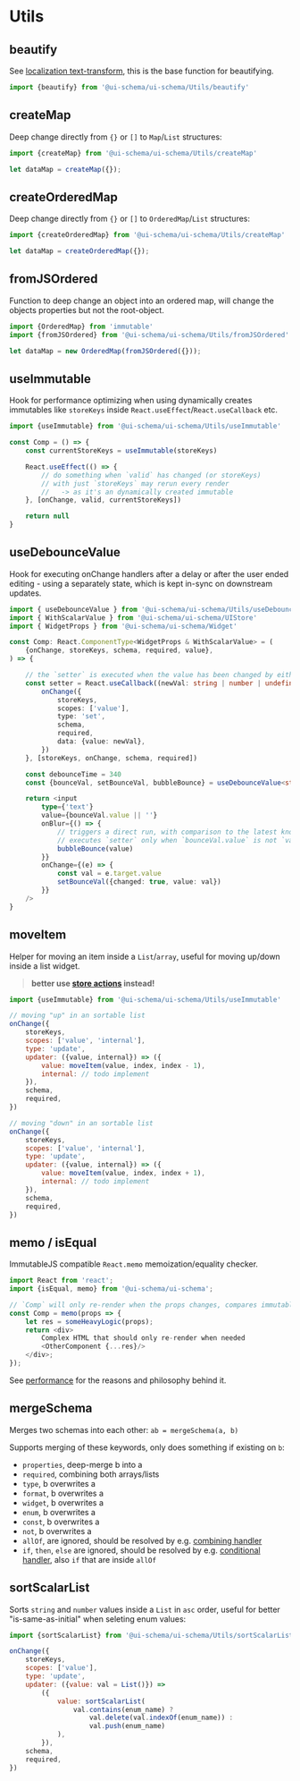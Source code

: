 # Utils

## beautify

See [localization text-transform](/docs/localization#text-transform), this is the base function for beautifying.

```js
import {beautify} from '@ui-schema/ui-schema/Utils/beautify'
```

## createMap

Deep change directly from `{}` or `[]` to `Map`/`List` structures:

```js
import {createMap} from '@ui-schema/ui-schema/Utils/createMap'

let dataMap = createMap({});
```

## createOrderedMap

Deep change directly from `{}` or `[]` to `OrderedMap`/`List` structures:

```js
import {createOrderedMap} from '@ui-schema/ui-schema/Utils/createMap'

let dataMap = createOrderedMap({});
```

## fromJSOrdered

Function to deep change an object into an ordered map, will change the objects properties but not the root-object.

```js
import {OrderedMap} from 'immutable'
import {fromJSOrdered} from '@ui-schema/ui-schema/Utils/fromJSOrdered'

let dataMap = new OrderedMap(fromJSOrdered({}));
```

## useImmutable

Hook for performance optimizing when using dynamically creates immutables like `storeKeys` inside `React.useEffect`/`React.useCallback` etc.

```js
import {useImmutable} from '@ui-schema/ui-schema/Utils/useImmutable'

const Comp = () => {
    const currentStoreKeys = useImmutable(storeKeys)

    React.useEffect(() => {
        // do something when `valid` has changed (or storeKeys)
        // with just `storeKeys` may rerun every render
        //   -> as it's an dynamically created immutable
    }, [onChange, valid, currentStoreKeys])

    return null
}
```

## useDebounceValue

Hook for executing onChange handlers after a delay or after the user ended editing - using a separately state, which is kept in-sync on downstream updates.

```typescript jsx
import { useDebounceValue } from '@ui-schema/ui-schema/Utils/useDebounceValue'
import { WithScalarValue } from '@ui-schema/ui-schema/UIStore'
import { WidgetProps } from '@ui-schema/ui-schema/Widget'

const Comp: React.ComponentType<WidgetProps & WithScalarValue> = (
    {onChange, storeKeys, schema, required, value},
) => {

    // the `setter` is executed when the value has been changed by either `bubbleBounce` or after the delay, triggered by the `onChange`
    const setter = React.useCallback((newVal: string | number | undefined) => {
        onChange({
            storeKeys,
            scopes: ['value'],
            type: 'set',
            schema,
            required,
            data: {value: newVal},
        })
    }, [storeKeys, onChange, schema, required])

    const debounceTime = 340
    const {bounceVal, setBounceVal, bubbleBounce} = useDebounceValue<string | number>(value as string | number | undefined, debounceTime, setter)

    return <input
        type={'text'}
        value={bounceVal.value || ''}
        onBlur={() => {
            // triggers a direct run, with comparison to the latest known-value,
            // executes `setter` only when `bounceVal.value` is not `value`
            bubbleBounce(value)
        }}
        onChange={(e) => {
            const val = e.target.value
            setBounceVal({changed: true, value: val})
        }}
    />
}
```

## moveItem

Helper for moving an item inside a `List`/`array`, useful for moving up/down inside a list widget.

> **better use [store actions](/docs/core-store#store-actions) instead!**

```js
import {useImmutable} from '@ui-schema/ui-schema/Utils/useImmutable'

// moving "up" in an sortable list
onChange({
    storeKeys,
    scopes: ['value', 'internal'],
    type: 'update',
    updater: ({value, internal}) => ({
        value: moveItem(value, index, index - 1),
        internal: // todo implement
    }),
    schema,
    required,
})

// moving "down" in an sortable list
onChange({
    storeKeys,
    scopes: ['value', 'internal'],
    type: 'update',
    updater: ({value, internal}) => ({
        value: moveItem(value, index, index + 1),
        internal: // todo implement
    }),
    schema,
    required,
})

```

## memo / isEqual

ImmutableJS compatible `React.memo` memoization/equality checker.

```js
import React from 'react';
import {isEqual, memo} from '@ui-schema/ui-schema';

// `Comp` will only re-render when the props changes, compares immutable maps and lists correctly.
const Comp = memo(props => {
    let res = someHeavyLogic(props);
    return <div>
        Complex HTML that should only re-render when needed
        <OtherComponent {...res}/>
    </div>;
});
```

See [performance](/docs/performance) for the reasons and philosophy behind it.

## mergeSchema

Merges two schemas into each other: `ab = mergeSchema(a, b)`

Supports merging of these keywords, only does something if existing on `b`:

- `properties`, deep-merge b into a
- `required`, combining both arrays/lists
- `type`, b overwrites a
- `format`, b overwrites a
- `widget`, b overwrites a
- `enum`, b overwrites a
- `const`, b overwrites a
- `not`, b overwrites a
- `allOf`, are ignored, should be resolved by e.g. [combining handler](/docs/plugins#combininghandler)
- `if`, `then`, `else` are ignored, should be resolved by e.g. [conditional handler](/docs/plugins#conditionalhandler), also `if` that are inside `allOf`

## sortScalarList

Sorts `string` and `number` values inside a `List` in `asc` order, useful for better "is-same-as-initial" when seleting enum values:

```js
import {sortScalarList} from '@ui-schema/ui-schema/Utils/sortScalarList';

onChange({
    storeKeys,
    scopes: ['value'],
    type: 'update',
    updater: ({value: val = List()}) =>
        ({
            value: sortScalarList(
                val.contains(enum_name) ?
                    val.delete(val.indexOf(enum_name)) :
                    val.push(enum_name)
            ),
        }),
    schema,
    required,
})
```
